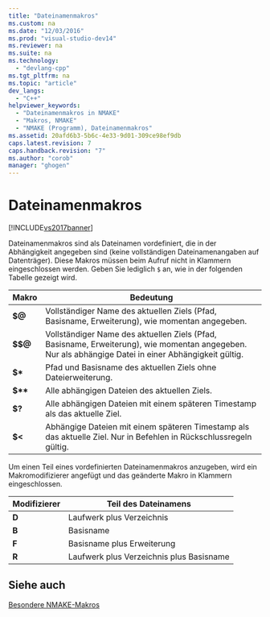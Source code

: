 ```yaml
---
title: "Dateinamenmakros"
ms.custom: na
ms.date: "12/03/2016"
ms.prod: "visual-studio-dev14"
ms.reviewer: na
ms.suite: na
ms.technology: 
  - "devlang-cpp"
ms.tgt_pltfrm: na
ms.topic: "article"
dev_langs: 
  - "C++"
helpviewer_keywords: 
  - "Dateinamenmakros in NMAKE"
  - "Makros, NMAKE"
  - "NMAKE (Programm), Dateinamenmakros"
ms.assetid: 20afd6b3-5b6c-4e33-9d01-309ce98ef9db
caps.latest.revision: 7
caps.handback.revision: "7"
ms.author: "corob"
manager: "ghogen"
---
```

# Dateinamenmakros
[!INCLUDE[vs2017banner](../assembler/inline/includes/vs2017banner.md)]

Dateinamenmakros sind als Dateinamen vordefiniert, die in der Abhängigkeit angegeben sind \(keine vollständigen Dateinamenangaben auf Datenträger\).  Diese Makros müssen beim Aufruf nicht in Klammern eingeschlossen werden. Geben Sie lediglich `$` an, wie in der folgenden Tabelle gezeigt wird.  
  
|Makro|Bedeutung|  
|-----------|---------------|  
|**$@**|Vollständiger Name des aktuellen Ziels \(Pfad, Basisname, Erweiterung\), wie momentan angegeben.|  
|**$$@**|Vollständiger Name des aktuellen Ziels \(Pfad, Basisname, Erweiterung\), wie momentan angegeben.  Nur als abhängige Datei in einer Abhängigkeit gültig.|  
|**$\***|Pfad und Basisname des aktuellen Ziels ohne Dateierweiterung.|  
|**$\*\***|Alle abhängigen Dateien des aktuellen Ziels.|  
|**$?**|Alle abhängigen Dateien mit einem späteren Timestamp als das aktuelle Ziel.|  
|**$\<**|Abhängige Dateien mit einem späteren Timestamp als das aktuelle Ziel.  Nur in Befehlen in Rückschlussregeln gültig.|  
  
 Um einen Teil eines vordefinierten Dateinamenmakros anzugeben, wird ein Makromodifizierer angefügt und das geänderte Makro in Klammern eingeschlossen.  
  
|Modifizierer|Teil des Dateinamens|  
|------------------|--------------------------|  
|**D**|Laufwerk plus Verzeichnis|  
|**B**|Basisname|  
|**F**|Basisname plus Erweiterung|  
|**R**|Laufwerk plus Verzeichnis plus Basisname|  
  
## Siehe auch  
 [Besondere NMAKE\-Makros](../build/special-nmake-macros.md)